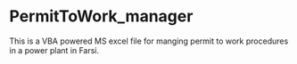 # PermitToWork_manager
This is a VBA powered MS excel file for manging permit to work procedures in a power plant in Farsi. 
